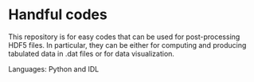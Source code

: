 # Handful codes

This repository is for easy codes that can be used for post-processing HDF5 files.
In particular, they can be either for computing and producing tabulated data in .dat files
or for data visualization.

Languages: Python and IDL
